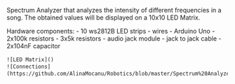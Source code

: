 Spectrum Analyzer that analyzes the intensity of different frequencies in a song. The obtained values will be displayed on a 10x10 LED Matrix. 

Hardware components:
    - 10  ws2812B LED strips
    - wires
    - Arduino Uno
    - 2x100k resistors
    - 3x5k resistors
    - audio jack module
    - jack to jack cable
    - 2x104nF capacitor
    
    ![LED Matrix]()
    ![Connections](https://github.com/AlinaMocanu/Robotics/blob/master/Spectrum%20Analyzer/Spectrum.jpg)
    
